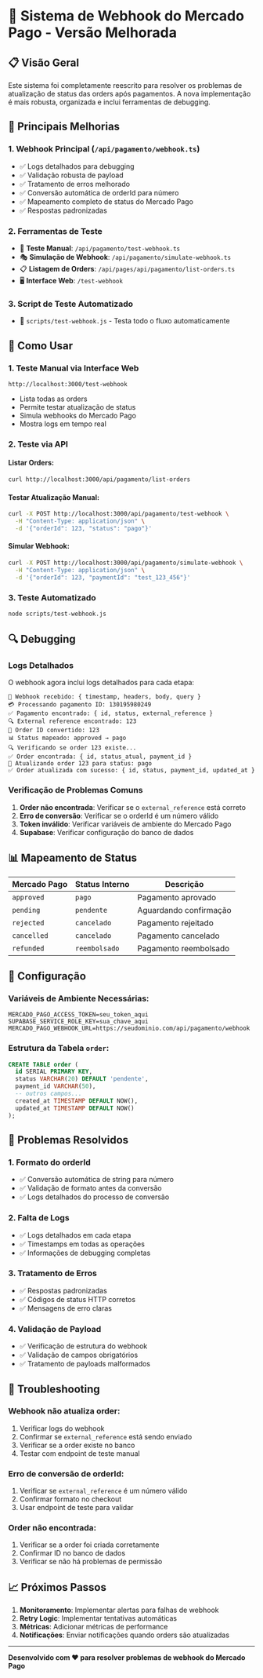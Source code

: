 # 🔔 Sistema de Webhook do Mercado Pago - Versão Melhorada

## 📋 Visão Geral

Este sistema foi completamente reescrito para resolver os problemas de atualização de status das orders após pagamentos. A nova implementação é mais robusta, organizada e inclui ferramentas de debugging.

## 🚀 Principais Melhorias

### 1. **Webhook Principal (`/api/pagamento/webhook.ts`)**
- ✅ Logs detalhados para debugging
- ✅ Validação robusta de payload
- ✅ Tratamento de erros melhorado
- ✅ Conversão automática de orderId para número
- ✅ Mapeamento completo de status do Mercado Pago
- ✅ Respostas padronizadas

### 2. **Ferramentas de Teste**
- 🧪 **Teste Manual**: `/api/pagamento/test-webhook.ts`
- 🎭 **Simulação de Webhook**: `/api/pagamento/simulate-webhook.ts`
- 📋 **Listagem de Orders**: `/api/pages/api/pagamento/list-orders.ts`
- 🖥️ **Interface Web**: `/test-webhook`

### 3. **Script de Teste Automatizado**
- 🤖 `scripts/test-webhook.js` - Testa todo o fluxo automaticamente

## 🔧 Como Usar

### 1. **Teste Manual via Interface Web**
```
http://localhost:3000/test-webhook
```
- Lista todas as orders
- Permite testar atualização de status
- Simula webhooks do Mercado Pago
- Mostra logs em tempo real

### 2. **Teste via API**

#### Listar Orders:
```bash
curl http://localhost:3000/api/pagamento/list-orders
```

#### Testar Atualização Manual:
```bash
curl -X POST http://localhost:3000/api/pagamento/test-webhook \
  -H "Content-Type: application/json" \
  -d '{"orderId": 123, "status": "pago"}'
```

#### Simular Webhook:
```bash
curl -X POST http://localhost:3000/api/pagamento/simulate-webhook \
  -H "Content-Type: application/json" \
  -d '{"orderId": 123, "paymentId": "test_123_456"}'
```

### 3. **Teste Automatizado**
```bash
node scripts/test-webhook.js
```

## 🔍 Debugging

### Logs Detalhados
O webhook agora inclui logs detalhados para cada etapa:

```
🔔 Webhook recebido: { timestamp, headers, body, query }
💳 Processando pagamento ID: 130195980249
✅ Pagamento encontrado: { id, status, external_reference }
🔍 External reference encontrado: 123
🔢 Order ID convertido: 123
📊 Status mapeado: approved → pago
🔍 Verificando se order 123 existe...
✅ Order encontrada: { id, status_atual, payment_id }
🔄 Atualizando order 123 para status: pago
✅ Order atualizada com sucesso: { id, status, payment_id, updated_at }
```

### Verificação de Problemas Comuns

1. **Order não encontrada**: Verificar se o `external_reference` está correto
2. **Erro de conversão**: Verificar se o orderId é um número válido
3. **Token inválido**: Verificar variáveis de ambiente do Mercado Pago
4. **Supabase**: Verificar configuração do banco de dados

## 📊 Mapeamento de Status

| Mercado Pago | Status Interno | Descrição |
|--------------|----------------|-----------|
| `approved`   | `pago`         | Pagamento aprovado |
| `pending`    | `pendente`     | Aguardando confirmação |
| `rejected`   | `cancelado`    | Pagamento rejeitado |
| `cancelled`  | `cancelado`    | Pagamento cancelado |
| `refunded`   | `reembolsado`  | Pagamento reembolsado |

## 🔧 Configuração

### Variáveis de Ambiente Necessárias:
```env
MERCADO_PAGO_ACCESS_TOKEN=seu_token_aqui
SUPABASE_SERVICE_ROLE_KEY=sua_chave_aqui
MERCADO_PAGO_WEBHOOK_URL=https://seudominio.com/api/pagamento/webhook
```

### Estrutura da Tabela `order`:
```sql
CREATE TABLE order (
  id SERIAL PRIMARY KEY,
  status VARCHAR(20) DEFAULT 'pendente',
  payment_id VARCHAR(50),
  -- outros campos...
  created_at TIMESTAMP DEFAULT NOW(),
  updated_at TIMESTAMP DEFAULT NOW()
);
```

## 🐛 Problemas Resolvidos

### 1. **Formato do orderId**
- ✅ Conversão automática de string para número
- ✅ Validação de formato antes da conversão
- ✅ Logs detalhados do processo de conversão

### 2. **Falta de Logs**
- ✅ Logs detalhados em cada etapa
- ✅ Timestamps em todas as operações
- ✅ Informações de debugging completas

### 3. **Tratamento de Erros**
- ✅ Respostas padronizadas
- ✅ Códigos de status HTTP corretos
- ✅ Mensagens de erro claras

### 4. **Validação de Payload**
- ✅ Verificação de estrutura do webhook
- ✅ Validação de campos obrigatórios
- ✅ Tratamento de payloads malformados

## 🚨 Troubleshooting

### Webhook não atualiza order:
1. Verificar logs do webhook
2. Confirmar se `external_reference` está sendo enviado
3. Verificar se a order existe no banco
4. Testar com endpoint de teste manual

### Erro de conversão de orderId:
1. Verificar se `external_reference` é um número válido
2. Confirmar formato no checkout
3. Usar endpoint de teste para validar

### Order não encontrada:
1. Verificar se a order foi criada corretamente
2. Confirmar ID no banco de dados
3. Verificar se não há problemas de permissão

## 📈 Próximos Passos

1. **Monitoramento**: Implementar alertas para falhas de webhook
2. **Retry Logic**: Implementar tentativas automáticas
3. **Métricas**: Adicionar métricas de performance
4. **Notificações**: Enviar notificações quando orders são atualizadas

---

**Desenvolvido com ❤️ para resolver problemas de webhook do Mercado Pago**
